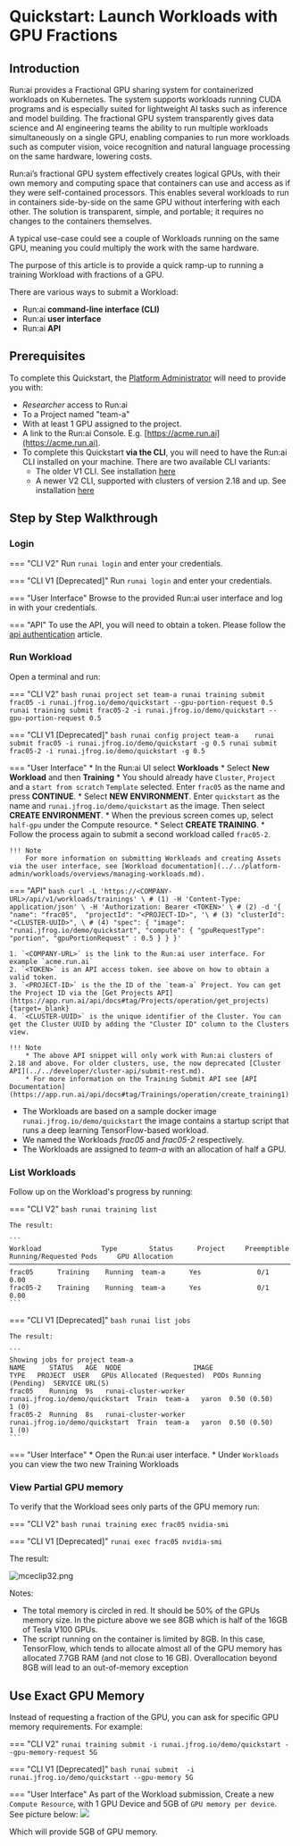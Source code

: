 # Quickstart: Launch Workloads with GPU Fractions
 
## Introduction

Run:ai provides a Fractional GPU sharing system for containerized workloads on Kubernetes. The system supports workloads running CUDA programs and is especially suited for lightweight AI tasks such as inference and model building. The fractional GPU system transparently gives data science and AI engineering teams the ability to run multiple workloads simultaneously on a single GPU, enabling companies to run more workloads such as computer vision, voice recognition and natural language processing on the same hardware, lowering costs.

Run:ai’s fractional GPU system effectively creates logical GPUs, with their own memory and computing space that containers can use and access as if they were self-contained processors. This enables several workloads to run in containers side-by-side on the same GPU without interfering with each other. The solution is transparent, simple, and portable; it requires no changes to the containers themselves.

A typical use-case could see a couple of Workloads running on the same GPU, meaning you could multiply the work with the same hardware.

The purpose of this article is to provide a quick ramp-up to running a training Workload with fractions of a GPU.  

There are various ways to submit a  Workload:

* Run:ai __command-line interface (CLI)__
* Run:ai __user interface__
* Run:ai __API__ 

## Prerequisites

To complete this Quickstart, the [Platform Administrator](../../platform-admin/overview.md) will need to provide you with:

* _Researcher_ access to Run:ai 
* To a Project named "team-a"
* With at least 1 GPU assigned to the project. 
* A link to the Run:ai Console. E.g. [https://acme.run.ai](https://acme.run.ai).
* To complete this Quickstart __via the CLI__, you will need to have the Run:ai CLI installed on your machine. There are two available CLI variants:
    * The older V1 CLI. See installation [here](../../admin/researcher-setup/cli-install.md)
    * A newer V2 CLI, supported with clusters of version 2.18 and up. See installation [here](../../admin/researcher-setup/new-cli-install.md)


## Step by Step Walkthrough

### Login

=== "CLI V2"
    Run `runai login` and enter your credentials.

=== "CLI V1 [Deprecated]"
    Run `runai login` and enter your credentials.

=== "User Interface"
    Browse to the provided Run:ai user interface and log in with your credentials.

=== "API"
    To use the API, you will need to obtain a token. Please follow the [api authentication](../../developer/rest-auth.md) article.

### Run Workload


Open a terminal and run:

=== "CLI V2"
    ``` bash
    runai project set team-a
    runai training submit frac05 -i runai.jfrog.io/demo/quickstart --gpu-portion-request 0.5
    runai training submit frac05-2 -i runai.jfrog.io/demo/quickstart --gpu-portion-request 0.5
    ```

=== "CLI V1 [Deprecated]"
    ``` bash
    runai config project team-a   
    runai submit frac05 -i runai.jfrog.io/demo/quickstart -g 0.5
    runai submit frac05-2 -i runai.jfrog.io/demo/quickstart -g 0.5 
    ```

=== "User Interface"
    * In the Run:ai UI select __Workloads__
    * Select __New Workload__ and then __Training__
    * You should already have `Cluster`, `Project` and a `start from scratch` `Template` selected. Enter `frac05` as the name and press __CONTINUE__.
    * Select __NEW ENVIRONMENT__. Enter `quickstart` as the name and `runai.jfrog.io/demo/quickstart` as the image. Then select __CREATE ENVIRONMENT__.
    * When the previous screen comes up, select `half-gpu` under the Compute resource. 
    * Select __CREATE TRAINING__.
    * Follow the process again to submit a second workload called `frac05-2`.
    
    !!! Note
        For more information on submitting Workloads and creating Assets via the user interface, see [Workload documentation](../../platform-admin/workloads/overviews/managing-workloads.md).

=== "API"
    ``` bash
    curl -L 'https://<COMPANY-URL>/api/v1/workloads/trainings' \ # (1)
    -H 'Content-Type: application/json' \
    -H 'Authorization: Bearer <TOKEN>' \ # (2)
    -d '{ 
        "name": "frac05", 
        "projectId": "<PROJECT-ID>", '\ # (3)
        "clusterId": "<CLUSTER-UUID>", \ # (4)
        "spec": {
            "image": "runai.jfrog.io/demo/quickstart",
            "compute": {
            "gpuRequestType": "portion",
            "gpuPortionRequest" : 0.5
            }
        }
    }'
    ``` 

    1. `<COMPANY-URL>` is the link to the Run:ai user interface. For example `acme.run.ai`
    2. `<TOKEN>` is an API access token. see above on how to obtain a valid token.
    3. `<PROJECT-ID>` is the the ID of the `team-a` Project. You can get the Project ID via the [Get Projects API](https://app.run.ai/api/docs#tag/Projects/operation/get_projects){target=_blank}
    4. `<CLUSTER-UUID>` is the unique identifier of the Cluster. You can get the Cluster UUID by adding the "Cluster ID" column to the Clusters view. 

    !!! Note
        * The above API snippet will only work with Run:ai clusters of 2.18 and above. For older clusters, use, the now deprecated [Cluster API](../../developer/cluster-api/submit-rest.md).
        * For more information on the Training Submit API see [API Documentation](https://app.run.ai/api/docs#tag/Trainings/operation/create_training1) 


*   The Workloads are based on a sample docker image ``runai.jfrog.io/demo/quickstart`` the image contains a startup script that runs a deep learning TensorFlow-based workload.
*   We named the Workloads _frac05_ and _frac05-2_ respectively. 
*   The Workloads are assigned to _team-a_ with an allocation of half a GPU. 

### List Workloads

Follow up on the Workload's progress by running:

=== "CLI V2"
    ``` bash
    runai training list
    ```

    The result:

    ```
    Workload               Type        Status      Project     Preemptible      Running/Requested Pods     GPU Allocation
    ────────────────────────────────────────────────────────────────────────────────────────────────────────────────────────
    frac05      Training    Running  team-a      Yes              0/1                        0.00
    frac05-2    Training    Running  team-a      Yes              0/1                        0.00    
    ```

=== "CLI V1 [Deprecated]"
    ``` bash
    runai list jobs
    ```

    The result:

    ```
    Showing jobs for project team-a
    NAME      STATUS   AGE  NODE                  IMAGE                          TYPE   PROJECT  USER   GPUs Allocated (Requested)  PODs Running (Pending)  SERVICE URL(S)
    frac05    Running  9s   runai-cluster-worker  runai.jfrog.io/demo/quickstart  Train  team-a   yaron  0.50 (0.50)                 1 (0)
    frac05-2  Running  8s   runai-cluster-worker  runai.jfrog.io/demo/quickstart  Train  team-a   yaron  0.50 (0.50)                 1 (0)
    ```

=== "User Interface"
    * Open the Run:ai user interface.
    * Under `Workloads` you can view the two new Training Workloads

### View Partial GPU memory

To verify that the Workload sees only parts of the GPU memory run:

=== "CLI V2"
    ``` bash
    runai training exec frac05 nvidia-smi
    ```

=== "CLI V1 [Deprecated]"
    ```
    runai exec frac05 nvidia-smi
    ```

The result:

![mceclip32.png](img/mceclip32.png)

Notes:

*   The total memory is circled in red. It should be 50% of the GPUs memory size. In the picture above we see 8GB which is half of the 16GB of Tesla V100 GPUs.
*   The script running on the container is limited by 8GB. In this case, TensorFlow, which tends to allocate almost all of the GPU memory has allocated 7.7GB RAM (and not close to 16 GB). Overallocation beyond 8GB will lead to an out-of-memory exception 

## Use Exact GPU Memory

Instead of requesting a fraction of the GPU, you can ask for specific GPU memory requirements. For example:

=== "CLI V2"
    ```
    runai training submit -i runai.jfrog.io/demo/quickstart --gpu-memory-request 5G
    ```

=== "CLI V1 [Deprecated]"
    ``` bash
    runai submit  -i runai.jfrog.io/demo/quickstart --gpu-memory 5G
    ```

=== "User Interface"
    As part of the Workload submission, Create a new `Compute Resource`, with 1 GPU Device and 5GB of `GPU memory per device`. See picture below:
    ![](img/compute-resource-5gb.png)


Which will provide 5GB of GPU memory. 

